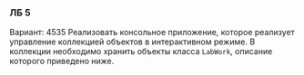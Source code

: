 ### ЛБ 5
Вариант: 4535
Реализовать консольное приложение, которое реализует управление коллекцией объектов в интерактивном режиме. В коллекции необходимо хранить объекты класса `LabWork`, описание которого приведено ниже.
